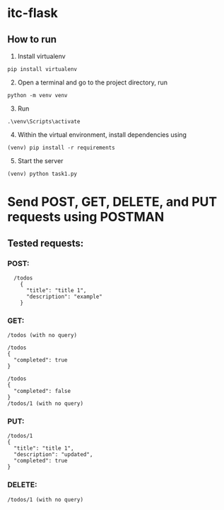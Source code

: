 # itc-flask
## How to run
1. Install virtualenv
```
pip install virtualenv
```
2. Open a terminal and go to the project directory, run
```
python -m venv venv
```
3. Run
```
.\venv\Scripts\activate
```
4. Within the virtual environment, install dependencies using
```
(venv) pip install -r requirements
```
5. Start the server
```
(venv) python task1.py
```
# Send POST, GET, DELETE, and PUT requests using POSTMAN
## Tested requests:
### POST:
```
  /todos
    {
      "title": "title 1",
      "description": "example"
    }
```
### GET:
```
/todos (with no query)

/todos
{
  "completed": true
}

/todos
{
  "completed": false
}
/todos/1 (with no query)
```
### PUT:
```
/todos/1
{
  "title": "title 1",
  "description": "updated",
  "completed": true
}
```
### DELETE:
```
/todos/1 (with no query)
```

      
